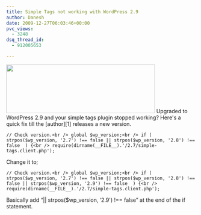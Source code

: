 ```yaml
---
title: Simple Tags not working with WordPress 2.9
author: Danesh
date: 2009-12-27T06:03:46+00:00
pvc_views:
  - 3248
dsq_thread_id:
  - 912005653

---
```

<img loading="lazy" class="alignnone size-full wp-image-1922" title="simple-tags-wp2.9-error" src="/wp-content/uploads/2009/12/simple-tags-wp2.9-error.png" alt="" width="395" height="129" />  
Upgraded to WordPress 2.9 and your simple tags plugin stopped working? Here's a quick fix till the [author][1] releases a new version.

`// Check version.<br />
global $wp_version;<br />
if ( strpos($wp_version, '2.7') !== false || strpos($wp_version, '2.8') !== false  ) {<br />
require(dirname(__FILE__).'/2.7/simple-tags.client.php');`

Change it to;

`// Check version.<br />
global $wp_version;<br />
if ( strpos($wp_version, '2.7') !== false || strpos($wp_version, '2.8') !== false || strpos($wp_version, '2.9') !== false  ) {<br />
require(dirname(__FILE__).'/2.7/simple-tags.client.php');`

Basically add &#8220;|| strpos($wp_version, &#8216;2.9') !== false&#8221; at the end of the if statement.

 [1]: http://wordpress.org/extend/plugins/simple-tags/